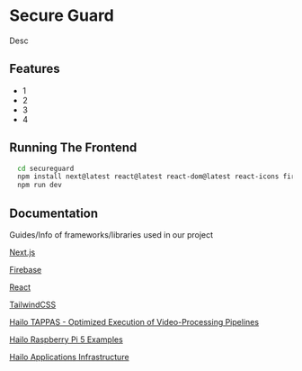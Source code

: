 
# Secure Guard

Desc

## Features

- 1
- 2
- 3
- 4


## Running The Frontend

```bash
  cd secureguard
  npm install next@latest react@latest react-dom@latest react-icons firebase firebase-admin ws
  npm run dev
```

## Documentation

Guides/Info of frameworks/libraries used in our project

[Next.js](https://nextjs.org/docs)

[Firebase](https://firebase.google.com/docs/web/setup#available-libraries)

[React](https://github.com/matiassingers/awesome-readme)

[TailwindCSS](https://tailwindcss.com/docs/styling-with-utility-classes)

[Hailo TAPPAS - Optimized Execution of Video-Processing Pipelines](https://github.com/hailo-ai/tappas?tab=readme-ov-file)

[Hailo Raspberry Pi 5 Examples](https://github.com/hailo-ai/hailo-rpi5-examples)

[Hailo Applications Infrastructure](https://github.com/hailo-ai/hailo-apps-infra)
